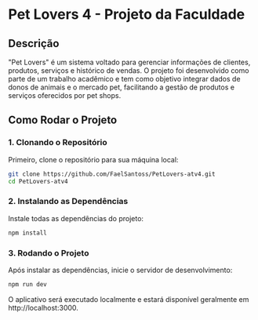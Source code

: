 # Pet Lovers 4 - Projeto da Faculdade

## Descrição

"Pet Lovers" é um sistema voltado para gerenciar informações de clientes, produtos, serviços e histórico de vendas. O projeto foi desenvolvido como parte de um trabalho acadêmico e tem como objetivo integrar dados de donos de animais e o mercado pet, facilitando a gestão de produtos e serviços oferecidos por pet shops.

## Como Rodar o Projeto

### 1. Clonando o Repositório

Primeiro, clone o repositório para sua máquina local:

```bash
git clone https://github.com/FaelSantoss/PetLovers-atv4.git
cd PetLovers-atv4
```

### 2. Instalando as Dependências

Instale todas as dependências do projeto:
```bash
npm install
```

### 3. Rodando o Projeto

Após instalar as dependências, inicie o servidor de desenvolvimento:
```bash
npm run dev
```
O aplicativo será executado localmente e estará disponível geralmente em http://localhost:3000.
